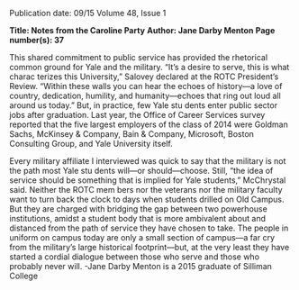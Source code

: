 Publication date: 09/15
Volume 48, Issue 1

**Title:  Notes from the Caroline Party**
**Author: Jane Darby Menton**
**Page number(s): 37**

This shared commitment to public service has 
provided the rhetorical common ground for Yale and 
the military. “It’s a desire to serve, this is what charac­
terizes this University,” Salovey declared at the ROTC 
President’s Review. “Within these walls you can hear 
the echoes of history—a love of country, dedication, 
humility, and humanity—echoes that ring out loud 
all around us today.” But, in practice, few Yale stu­
dents enter public sector jobs after graduation. Last 
year, the Office of Career Services survey reported 
that the five largest employers of the class of 2014 
were Goldman Sachs, McKinsey & Company, Bain & 
Company, Microsoft, Boston Consulting Group, and 
Yale University itself. 

Every military affiliate I interviewed was quick 
to say that the military is not the path most Yale stu­
dents will—or should—choose. Still, “the idea of 
service should be something that is implied for Yale 
students,” McChrystal said. Neither the ROTC mem­
bers nor the veterans nor the military faculty want to 
turn back the clock to days when students drilled on 
Old Campus. But they are charged with bridging the 
gap between two powerhouse institutions, amidst 
a student body that is more ambivalent about and 
distanced from the path of service they have chosen 
to take. The people in uniform on campus today are 
only a small section of campus—a far cry from the 
military’s large historical footprint—but, at the very 
least they have started a cordial dialogue between 
those who serve and those who probably never will.
-Jane Darby Menton is a 2015 graduate
of Silliman College